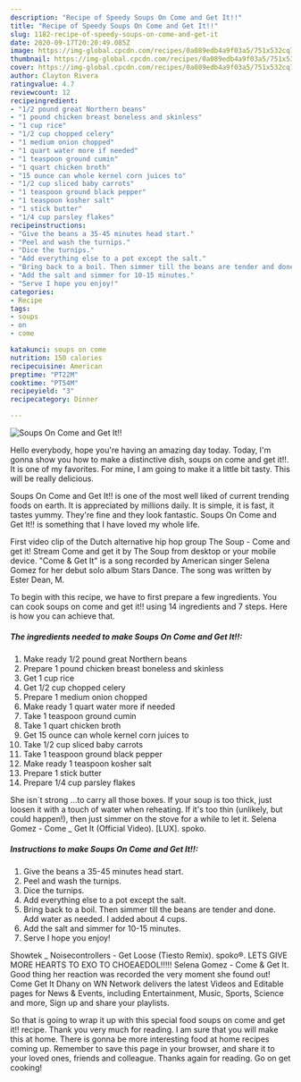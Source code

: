 ```yaml
---
description: "Recipe of Speedy Soups On Come and Get It!!"
title: "Recipe of Speedy Soups On Come and Get It!!"
slug: 1182-recipe-of-speedy-soups-on-come-and-get-it
date: 2020-09-17T20:20:49.085Z
image: https://img-global.cpcdn.com/recipes/0a089edb4a9f03a5/751x532cq70/soups-on-come-and-get-it-recipe-main-photo.jpg
thumbnail: https://img-global.cpcdn.com/recipes/0a089edb4a9f03a5/751x532cq70/soups-on-come-and-get-it-recipe-main-photo.jpg
cover: https://img-global.cpcdn.com/recipes/0a089edb4a9f03a5/751x532cq70/soups-on-come-and-get-it-recipe-main-photo.jpg
author: Clayton Rivera
ratingvalue: 4.7
reviewcount: 12
recipeingredient:
- "1/2 pound great Northern beans"
- "1 pound chicken breast boneless and skinless"
- "1 cup rice"
- "1/2 cup chopped celery"
- "1 medium onion chopped"
- "1 quart water more if needed"
- "1 teaspoon ground cumin"
- "1 quart chicken broth"
- "15 ounce can whole kernel corn juices to"
- "1/2 cup sliced baby carrots"
- "1 teaspoon ground black pepper"
- "1 teaspoon kosher salt"
- "1 stick butter"
- "1/4 cup parsley flakes"
recipeinstructions:
- "Give the beans a 35-45 minutes head start."
- "Peel and wash the turnips."
- "Dice the turnips."
- "Add everything else to a pot except the salt."
- "Bring back to a boil. Then simmer till the beans are tender and done. Add water as needed. I added about 4 cups."
- "Add the salt and simmer for 10-15 minutes."
- "Serve I hope you enjoy!"
categories:
- Recipe
tags:
- soups
- on
- come

katakunci: soups on come 
nutrition: 150 calories
recipecuisine: American
preptime: "PT22M"
cooktime: "PT54M"
recipeyield: "3"
recipecategory: Dinner

---
```



![Soups On Come and Get It!!](https://img-global.cpcdn.com/recipes/0a089edb4a9f03a5/751x532cq70/soups-on-come-and-get-it-recipe-main-photo.jpg)

Hello everybody, hope you're having an amazing day today. Today, I'm gonna show you how to make a distinctive dish, soups on come and get it!!. It is one of my favorites. For mine, I am going to make it a little bit tasty. This will be really delicious.

Soups On Come and Get It!! is one of the most well liked of current trending foods on earth. It is appreciated by millions daily. It is simple, it is fast, it tastes yummy. They're fine and they look fantastic. Soups On Come and Get It!! is something that I have loved my whole life.

First video clip of the Dutch alternative hip hop group The Soup - Come and get it! Stream Come and get it by The Soup from desktop or your mobile device. &#34;Come &amp; Get It&#34; is a song recorded by American singer Selena Gomez for her debut solo album Stars Dance. The song was written by Ester Dean, M.


To begin with this recipe, we have to first prepare a few ingredients. You can cook soups on come and get it!! using 14 ingredients and 7 steps. Here is how you can achieve that.

<!--inarticleads1-->

##### The ingredients needed to make Soups On Come and Get It!!:

1. Make ready 1/2 pound great Northern beans
1. Prepare 1 pound chicken breast boneless and skinless
1. Get 1 cup rice
1. Get 1/2 cup chopped celery
1. Prepare 1 medium onion chopped
1. Make ready 1 quart water more if needed
1. Take 1 teaspoon ground cumin
1. Take 1 quart chicken broth
1. Get 15 ounce can whole kernel corn juices to
1. Take 1/2 cup sliced baby carrots
1. Take 1 teaspoon ground black pepper
1. Make ready 1 teaspoon kosher salt
1. Prepare 1 stick butter
1. Prepare 1/4 cup parsley flakes


She isn`t strong …to carry all those boxes. If your soup is too thick, just loosen it with a touch of water when reheating. If it&#39;s too thin (unlikely, but could happen!), then just simmer on the stove for a while to let it. Selena Gomez - Come _ Get It (Official Video). [LUX]. spoko. 

<!--inarticleads2-->

##### Instructions to make Soups On Come and Get It!!:

1. Give the beans a 35-45 minutes head start.
1. Peel and wash the turnips.
1. Dice the turnips.
1. Add everything else to a pot except the salt.
1. Bring back to a boil. Then simmer till the beans are tender and done. Add water as needed. I added about 4 cups.
1. Add the salt and simmer for 10-15 minutes.
1. Serve I hope you enjoy!


Showtek _ Noisecontrollers - Get Loose (Tiesto Remix). spoko®. LETS GIVE MORE HEARTS TO EXO TO CHOEAEDOL!!!!! Selena Gomez - Come &amp; Get It. Good thing her reaction was recorded the very moment she found out! Come Get It Dhany on WN Network delivers the latest Videos and Editable pages for News &amp; Events, including Entertainment, Music, Sports, Science and more, Sign up and share your playlists. 

So that is going to wrap it up with this special food soups on come and get it!! recipe. Thank you very much for reading. I am sure that you will make this at home. There is gonna be more interesting food at home recipes coming up. Remember to save this page in your browser, and share it to your loved ones, friends and colleague. Thanks again for reading. Go on get cooking!
